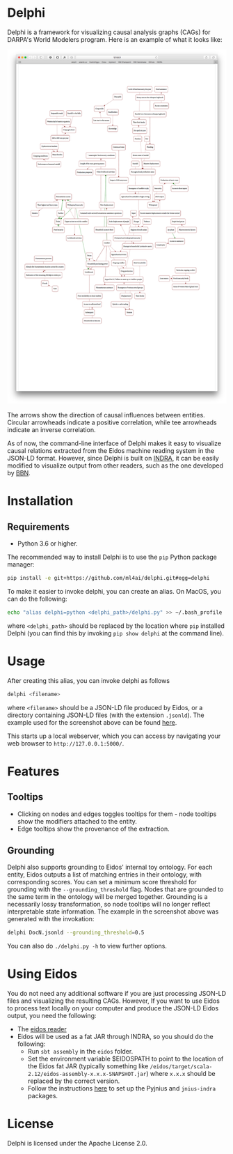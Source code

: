 # Delphi
Delphi is a framework for visualizing causal analysis graphs (CAGs) for DARPA's
World Modelers program. Here is an example of what it looks like:

![alt text](/sphinx/delphi_screenshot.png?raw=True")

The arrows show the direction of causal influences between entities. Circular
arrowheads indicate a positive correlation, while tee arrowheads indicate an
inverse correlation.

As of now, the command-line interface of Delphi makes it easy to visualize
causal relations extracted from the Eidos machine reading system in the JSON-LD
format. However, since Delphi is built on
[INDRA](http://indra.readthedocs.io/en/latest/), it can be easily modified to
visualize output from other readers, such as the one developed by
[BBN](https://www.raytheon.com/ourcompany/bbn).

# Installation

## Requirements

- Python 3.6 or higher.

The recommended way to install Delphi is to use the `pip` Python package
manager:

```bash
pip install -e git+https://github.com/ml4ai/delphi.git#egg=delphi
```

To make it easier to invoke delphi, you can create an alias. On MacOS, you can
do the following:

```bash
echo "alias delphi=python <delphi_path>/delphi.py" >> ~/.bash_profile
```

where `<delphi_path>` should be replaced by the location where `pip` installed
Delphi (you can find this by invoking `pip show delphi` at the command line).

# Usage

After creating this alias, you can invoke delphi as follows

```bash
delphi <filename>
```
where `<filename>` should be a JSON-LD file produced by Eidos, or a directory
containing JSON-LD files (with the extension `.jsonld`). The example used
for the screenshot above can be found
[here](https://raw.githubusercontent.com/ml4ai/delphi/master/delphi/data/10_Document_Eidos_CAG.jsonld).

This starts up a local webserver, which you can access by navigating your
web browser to `http://127.0.0.1:5000/`.

# Features

## Tooltips
- Clicking on nodes and edges toggles tooltips for them - node tooltips show the
    modifiers attached to the entity.
- Edge tooltips show the provenance of the extraction.


## Grounding

Delphi also supports grounding to Eidos' internal toy ontology. For each entity,
Eidos outputs a list of matching entries in their ontology, with corresponding
scores. You can set a minimum score threshold for grounding with the
`--grounding_threshold` flag. Nodes that are grounded to the same term in the
ontology will be merged together. Grounding is a necessarily lossy
transformation, so node tooltips will no longer reflect interpretable state
information. The example in the screenshot above was generated with the
invokation:

```bash
delphi DocN.jsonld --grounding_threshold=0.5
```

You can also do `./delphi.py -h` to view further options.


# Using Eidos

You do not need any additional software if you are just processing JSON-LD
files and visualizing the resulting CAGs. However, If you want to use Eidos to
process text locally on your computer and produce the JSON-LD Eidos output, you
need the following:

- The [eidos reader](https://github.com/clulab/eidos)
- Eidos will be used as a fat JAR through INDRA, so you should do the following:
  - Run `sbt assembly` in the `eidos` folder.
  - Set the environment variable $EIDOSPATH to point to the location of the
      Eidos fat JAR (typically something like
      `/eidos/target/scala-2.12/eidos-assembly-x.x.x-SNAPSHOT.jar`) where
      `x.x.x` should be replaced by the correct version.
  - Follow the instructions
  [here](http://indra.readthedocs.io/en/latest/installation.html#pyjnius) to set
  up the Pyjnius and `jnius-indra` packages.

# License 

Delphi is licensed under the Apache License 2.0.
